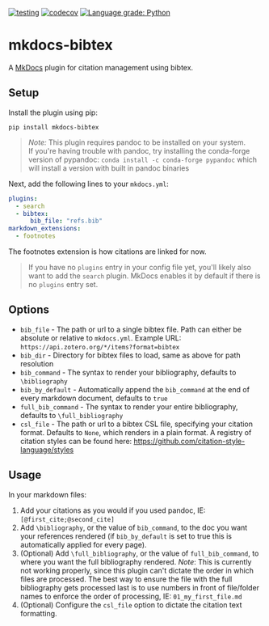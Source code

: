[![testing](https://github.com/shyamd/mkdocs-bibtex/workflows/testing/badge.svg)](https://github.com/shyamd/mkdocs-bibtex/actions?query=workflow%3Atesting)
[![codecov](https://codecov.io/gh/shyamd/mkdocs-bibtex/branch/master/graph/badge.svg)](https://codecov.io/gh/shyamd/mkdocs-bibtex)
[![Language grade: Python](https://img.shields.io/lgtm/grade/python/g/shyamd/mkdocs-bibtex.svg?logo=lgtm&logoWidth=18)](https://lgtm.com/projects/g/shyamd/mkdocs-bibtex/context:python)

# mkdocs-bibtex

A [MkDocs](https://www.mkdocs.org/) plugin for citation management using bibtex.

## Setup

Install the plugin using pip:

```
pip install mkdocs-bibtex
```
> *Note:* This plugin requires pandoc to be installed on your system.<br>
> If you're having trouble with pandoc, try installing the conda-forge version of pypandoc: `conda install -c conda-forge pypandoc` which will install a version with built in pandoc binaries


Next, add the following lines to your `mkdocs.yml`:

```yml
plugins:
  - search
  - bibtex:
      bib_file: "refs.bib"
markdown_extensions:
  - footnotes
```

The footnotes extension is how citations are linked for now.

> If you have no `plugins` entry in your config file yet, you'll likely also want to add the `search` plugin. MkDocs enables it by default if there is no `plugins` entry set.

## Options

- `bib_file` - The path or url to a single bibtex file. Path can either be absolute or relative to `mkdocs.yml`. Example URL: `https://api.zotero.org/*/items?format=bibtex`
- `bib_dir` - Directory for bibtex files to load, same as above for path resolution
- `bib_command` - The syntax to render your bibliography, defaults to `\bibliography`
- `bib_by_default` - Automatically append the `bib_command` at the end of every markdown document, defaults to `true`
- `full_bib_command` - The syntax to render your entire bibliography, defaults to `\full_bibliography`
- `csl_file` - The path or url to a bibtex CSL file, specifying your citation format. Defaults to `None`, which renders in a plain format. A registry of citation styles can be found here: https://github.com/citation-style-language/styles

## Usage

In your markdown files:

1. Add your citations as you would if you used pandoc, IE: `[@first_cite;@second_cite]`
2. Add `\bibliography`, or the value of `bib_command`, to the doc you want your references rendered (if `bib_by_default` is set to true this is automatically applied for every page).
3. (Optional) Add `\full_bibliography`, or the value of `full_bib_command`, to where you want the full bibliography rendered. *Note*: This is currently not working properly, since this plugin can't dictate the order in which files are processed. The best way to ensure the file with the full bibliography gets processed last is to use numbers in front of file/folder names to enforce the order of processing, IE: `01_my_first_file.md`
4. (Optional) Configure the `csl_file` option to dictate the citation text formatting.
